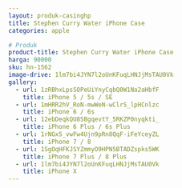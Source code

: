 ```yaml
---
layout: produk-casinghp
title: Stephen Curry Water iPhone Case
categories: apple

# Produk
product-title: Stephen Curry Water iPhone Case
harga: 90000
sku: hn-1562
image-drive: 1lm7bi4JYN7l2oUnKFuqLHNJjMsTAU0Vk
gallery:
  - url: 1zRBhxLpsSOPeUiYnyCqbQ0W1Na2aHbfF
    title: iPhone 5 / 5s / SE
  - url: 1mHRR2hV_RoN-mwWeN-wClrS_lpHCnlzc
    title: iPhone 6 / 6s
  - url: 12ebDeqkQU8SBgqevtY_5RKZP0nyqkti_
    title: iPhone 6 Plus / 6s Plus
  - url: 1rNGx5_vwFw4Ujn9pRn8QqF-iFeYceyZL
    title: iPhone 7 / 8
  - url: 1SgOqHFKJSYZmmyO9HPN5BTADZspks5WK
    title: iPhone 7 Plus / 8 Plus
  - url: 1lm7bi4JYN7l2oUnKFuqLHNJjMsTAU0Vk
    title: iPhone X
---
```

